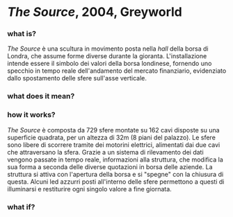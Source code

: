 # _The Source_, 2004, Greyworld

### what is?
_The Source_ è una scultura in movimento posta nella _hall_ della borsa di Londra, che assume forme diverse durante
la gioranta. L'installazione intende essere il simbolo dei valori della borsa londinese, fornendo uno specchio in tempo
reale dell'andamento del mercato finanziario, evidenziato dallo spostamento delle sfere sull'asse verticale.


### what does it mean?



### how it works?
_The Source_ è composta da 729 sfere montate su 162 cavi disposte su una superficie quadrata, per un altezza di 32m (8 
piani del palazzo). Le sfere sono libere di scorrere tramite dei motorini elettrici, alimentati dai due cavi
che attraversano la sfera. Grazie a un sistema di rilevamento dei dati
vengono passate in tempo reale, informazioni alla struttura, che modifica la sua forma a seconda delle diverse quotazioni in
borsa delle aziende. La struttura si attiva con l'apertura della borsa e si "spegne" con la chiusura di questa. Alcuni led
azzurri posti all'interno delle sfere permettono a questi di illuminarsi e restiturire ogni singolo valore a fine giornata.


### what if?



